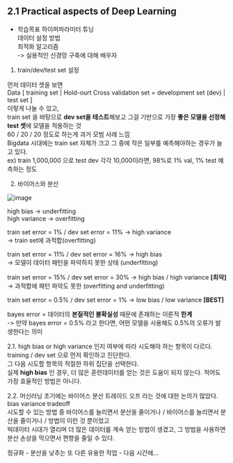 ## 2.1 Practical aspects of Deep Learning

- 학습목표 
하이퍼파라미터 튜닝  
데이터 설정 방법  
최적화 알고리즘  
-> 실용적인 신경망 구축에 대해 배우자

1. train/dev/test set 설정

먼저 데이터 셋을 보면  
Data [ training set | Hold-ourt Cross validation set = development set (dev) | test set ]  
이렇게 나눌 수 있고,  
train set 을 바탕으로 **dev set을 테스트**해보고 그걸 기반으로 가장 **좋은 모델을 선정해 test 셋**에 모델을 적용하는 것  
60 / 20 / 20 정도로 하는게 과거 모범 사례 느낌  
Bigdata 시대에는 train set 자체가 크고 그 중에 작은 일부를 예측해야하는 경우가 늘고 있다.  
ex) train 1,000,000 으로 test dev 각각 10,000이라면, 98%로 1% val, 1% test 예측하는 정도

2. 바이어스와 분산

![image](https://github.com/i2mmmmm/Study/assets/106386971/b6166e77-b64e-4081-84ee-e72cf56058a4)

high bias -> underfitting  
high variance -> overfitting

train set error = 1% / dev set error = 11% -> high variance  
  -> train set에 과적합(overfitting)
  
train set error = 11% / dev set error = 16% -> high bias  
  -> 모델이 데이터 패턴을 파악하지 못한 상태 (underfitting)

train set error = 15% / dev set error = 30% -> high bias / high variance **[최악]**  
  -> 과적합에 패턴 파악도 못한 (overfitting and underfitting)

train set error = 0.5% / dev set error = 1% -> low bias / low variance  **[BEST]**  

bayes error = 데이터의 **본질적인 불확실성** 때문에 존재하는 이론적 **한계**  
  -> 만약 bayes error = 0.5% 라고 한다면, 어떤 모델을 사용해도 0.5%의 오류가 발생한다는 의미  

  2.1. high bias or high variance 인지 여부에 따라 시도해야 하는 항목이 다르다.  
  training / dev set 으로 먼저 확인하고 진단한다.  
  그 다음 시도할 항목의 적절한 하위 집단을 선택한다.  
  실제 **high bias** 인 경우, 더 많은 훈련데이터를 얻는 것은 도움이 되지 않는다. 적어도 가장 효율적인 방법은 아니다.
  
  2.2. 머신러닝 초기에는 바이어스 분산 트레이드 오프 라는 것에 대한 논의가 많았다. bias variance tradeoff  
  시도할 수 있는 방법 중 바이어스를 늘리면서 분산을 줄이거나 / 바이어스를 늘리면서 분산을 줄이거나 / 방법이 이런 것 뿐이었고  
  빅데이터 시대가 열리며 더 많은 데이터를 계속 얻는 방법이 생겼고, 그 방법을 사용하면 분산 손상을 막으면서 편향을 줄일 수 있다.  
  
정규화 - 분산을 낮추는 또 다른 유용한 작업 - 다음 시간에...
